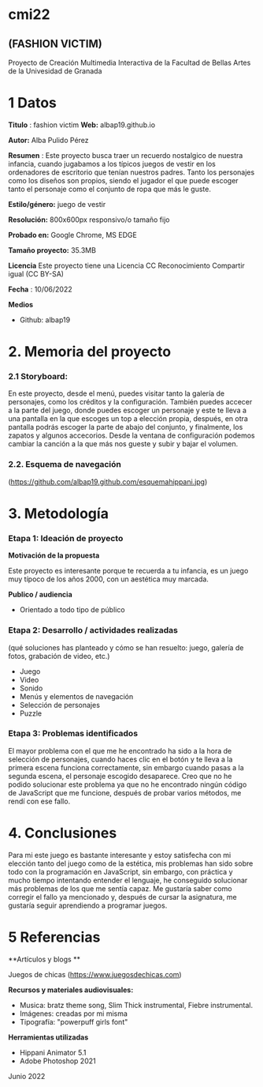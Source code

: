 # cmi22

## (FASHION VICTIM)

Proyecto de Creación Multimedia Interactiva de la  Facultad de Bellas Artes de la Univesidad de Granada


# 1 Datos 

**Titulo** : fashion victim
**Web:**   albap19.github.io

**Autor:**  Alba Pulido Pérez

**Resumen** : Este proyecto busca traer un recuerdo nostalgico de nuestra infancia, cuando jugabamos a los típicos juegos de vestir en los ordenadores de escritorio que tenían nuestros padres. Tanto los personajes como los diseños son propios, siendo el jugador el que puede escoger tanto el personaje como el conjunto de ropa que más le guste.

**Estilo/género:** juego de vestir

**Resolución:** 800x600px responsivo/o tamaño fijo

**Probado en:**  Google Chrome, MS EDGE

**Tamaño proyecto:** 35.3MB 

**Licencia** Este proyecto tiene una Licencia CC Reconocimiento Compartir igual (CC BY-SA)

**Fecha** : 10/06/2022

**Medios**

- Github: albap19


# 2. Memoria del proyecto 

### 2.1 Storyboard: 
En este proyecto, desde el menú, puedes visitar tanto la galería de personajes, como los créditos y la configuración. También puedes accecer a la parte del juego, donde puedes escoger un personaje y este te lleva a una pantalla en la que escoges un top a elección propia, después, en otra pantalla podrás escoger la parte de abajo del conjunto, y finalmente, los zapatos y algunos accecorios.
Desde la ventana de configuración podemos cambiar la canción a la que más nos gueste y subir y bajar el volumen.


### 2.2. Esquema de navegación 

(https://github.com/albap19.github.com/esquemahippani.jpg)



# 3. Metodología


### Etapa 1: Ideación de proyecto


**Motivación de la propuesta** 

Este  proyecto es interesante porque te recuerda a tu infancia, es un juego muy típoco de los años 2000, con un aestética muy marcada.



**Publico / audiencia**

- Orientado a todo tipo de público





### Etapa 2: Desarrollo / actividades realizadas

(qué soluciones has planteado y cómo se han resuelto: juego, galería de fotos, grabación de video, etc.)

- Juego
- Video 
- Sonido
- Menús y elementos de navegación 
- Selección de personajes
- Puzzle



### Etapa 3: Problemas identificados

El mayor problema con el que me he encontrado ha sido a la hora de selección de personajes, cuando haces clic en el botón y te lleva a la primera escena funciona correctamente, sin embargo cuando pasas a la segunda escena, el personaje escogido desaparece.
Creo que no he podido solucionar este problema ya que no he encontrado ningún código de JavaScript que me funcione, después de probar varios métodos, me rendí con ese fallo.



# 4. Conclusiones 

Para mi este juego es bastante interesante y estoy satisfecha con mi elección tanto del juego como de la estética, mis problemas han sido sobre todo con la programación en JavaScript, sin embargo, con práctica y mucho tiempo intentando entender el lenguaje, he conseguido solucionar más problemas de los que me sentía capaz. 
Me gustaría saber como corregir el fallo ya mencionado y, después de cursar la asignatura, me gustaría seguir aprendiendo a programar juegos.




# 5 Referencias 

**Artículos y blogs ** 

Juegos de chicas (https://www.juegosdechicas.com)

**Recursos y materiales audiovisuales:**

* Musica: bratz theme song, Slim Thick instrumental, Fiebre instrumental.
* Imágenes: creadas por mi misma
* Tipografía: "powerpuff girls font"

**Herramientas utilizadas**

- Hippani Animator 5.1
- Adobe Photoshop 2021


Junio 2022
